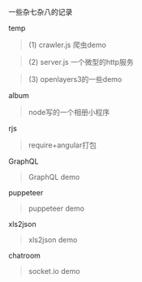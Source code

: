 一些杂七杂八的记录

 temp     
> 	(1) crawler.js 爬虫demo

> 	(2) server.js 一个微型的http服务 
 
> 	(3) openlayers3的一些demo
	
album  
	
> node写的一个相册小程序

rjs 

> require+angular打包

GraphQL

> GraphQL demo

puppeteer

>puppeteer demo

xls2json

>xls2json demo

chatroom

>socket.io demo